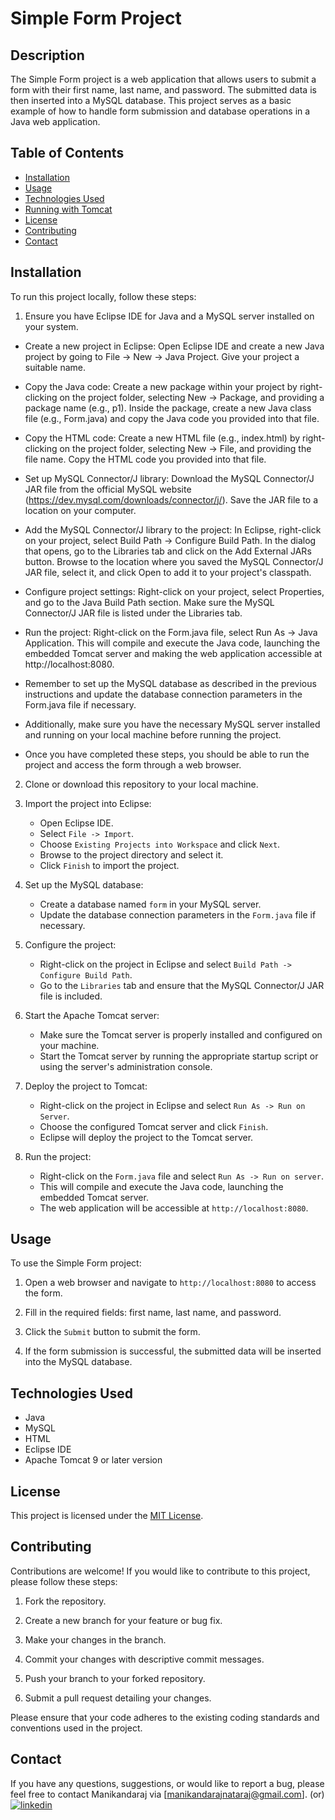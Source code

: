 # Simple Form Project


## Description

The Simple Form project is a web application that allows users to submit a form with their first name, last name, and password. The submitted data is then inserted into a MySQL database. This project serves as a basic example of how to handle form submission and database operations in a Java web application.

## Table of Contents

- [Installation](#installation)
- [Usage](#usage)
- [Technologies Used](#technologies-used)
- [Running with Tomcat](#running-with-tomcat)
- [License](#license)
- [Contributing](#contributing)
- [Contact](#contact)

## Installation

To run this project locally, follow these steps:

1. Ensure you have Eclipse IDE for Java and a MySQL server installed on your system.
  
  - Create a new project in Eclipse: Open Eclipse IDE and create a new Java project by going to File -> New -> Java Project. Give your project a suitable name.

  - Copy the Java code: Create a new package within your project by right-clicking on the project folder, selecting New -> Package, and providing a package name (e.g.,     p1). Inside the package, create a new Java class file (e.g., Form.java) and copy the Java code you provided into that file.

  - Copy the HTML code: Create a new HTML file (e.g., index.html) by right-clicking on the project folder, selecting New -> File, and providing the file name. Copy the     HTML code you provided into that file.

  - Set up MySQL Connector/J library: Download the MySQL Connector/J JAR file from the official MySQL website (https://dev.mysql.com/downloads/connector/j/). Save the    JAR file to a location on your computer.

  - Add the MySQL Connector/J library to the project: In Eclipse, right-click on your project, select Build Path -> Configure Build Path. In the dialog that opens, go     to the Libraries tab and click on the Add External JARs button. Browse to the location where you saved the MySQL Connector/J JAR file, select it, and click Open to     add it to your project's classpath.

  - Configure project settings: Right-click on your project, select Properties, and go to the Java Build Path section. Make sure the MySQL Connector/J JAR file is         listed under the Libraries tab.

  - Run the project: Right-click on the Form.java file, select Run As -> Java Application. This will compile and execute the Java code, launching the embedded Tomcat       server and making the web application accessible at http://localhost:8080.

  - Remember to set up the MySQL database as described in the previous instructions and update the database connection parameters in the Form.java file if necessary.

  - Additionally, make sure you have the necessary MySQL server installed and running on your local machine before running the project.

  - Once you have completed these steps, you should be able to run the project and access the form through a web browser.

2. Clone or download this repository to your local machine.

3. Import the project into Eclipse:
   - Open Eclipse IDE.
   - Select `File -> Import`.
   - Choose `Existing Projects into Workspace` and click `Next`.
   - Browse to the project directory and select it.
   - Click `Finish` to import the project.

4. Set up the MySQL database:
   - Create a database named `form` in your MySQL server.
   - Update the database connection parameters in the `Form.java` file if necessary.

5. Configure the project:
   - Right-click on the project in Eclipse and select `Build Path -> Configure Build Path`.
   - Go to the `Libraries` tab and ensure that the MySQL Connector/J JAR file is included.

6. Start the Apache Tomcat server:
   - Make sure the Tomcat server is properly installed and configured on your machine.
   - Start the Tomcat server by running the appropriate startup script or using the server's administration console.

7. Deploy the project to Tomcat:
   - Right-click on the project in Eclipse and select `Run As -> Run on Server`.
   - Choose the configured Tomcat server and click `Finish`.
   - Eclipse will deploy the project to the Tomcat server.

8. Run the project:
   - Right-click on the `Form.java` file and select `Run As -> Run on server`.
   - This will compile and execute the Java code, launching the embedded Tomcat server.
   - The web application will be accessible at `http://localhost:8080`.

## Usage

To use the Simple Form project:

1. Open a web browser and navigate to `http://localhost:8080` to access the form.

2. Fill in the required fields: first name, last name, and password.

3. Click the `Submit` button to submit the form.

4. If the form submission is successful, the submitted data will be inserted into the MySQL database.

## Technologies Used

- Java
- MySQL
- HTML
- Eclipse IDE
- Apache Tomcat 9 or later version

## License

This project is licensed under the [MIT License](https://opensource.org/license/mit/).

## Contributing

Contributions are welcome! If you would like to contribute to this project, please follow these steps:

1. Fork the repository.

2. Create a new branch for your feature or bug fix.

3. Make your changes in the branch.

4. Commit your changes with descriptive commit messages.

5. Push your branch to your forked repository.

6. Submit a pull request detailing your changes.

Please ensure that your code adheres to the existing coding standards and conventions used in the project.

## Contact

If you have any questions, suggestions, or would like to report a bug, please feel free to contact Manikandaraj via [manikandarajnataraj@gmail.com].
  (or)
  [![linkedin](https://img.shields.io/badge/linkedin-0A66C2?style=for-the-badge&logo=linkedin&logoColor=white)](https://www.linkedin.com/in/manikandaraj-t-n-834189173/)


